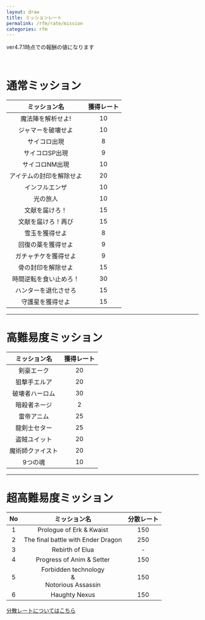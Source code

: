 ```yaml
---
layout: draw
title: ミッションレート
permalink: /rfm/rate/mission
categories: rfm
---
```

<p class="alert alert-info">ver4.7.1時点での報酬の値になります</p>
 
  

# 通常ミッション  
  
|ミッション名| 獲得レート |
| :-----------: |:-------------:|
| 魔法陣を解析せよ! |10 | 
| ジャマーを破壊せよ| 10 |
| サイコロ出現  | 8 |
| サイコロSP出現  | 9 |
| サイコロNM出現 | 10 |
| アイテムの封印を解除せよ | 20 |
| インフルエンザ | 10 |
| 光の旅人 | 10 |
| 文献を届けろ！ | 15 |
| 文献を届けろ！再び | 15 |
| 雪玉を獲得せよ | 8 |
| 回復の薬を獲得せよ | 9 |
| ガチャチケを獲得せよ | 9 |
| 骨の封印を解除せよ | 15 |
| 時間逆転を食い止めろ！ | 30 |
| ハンターを退化させろ | 15 |
| 守護星を獲得せよ | 15 |

---------------------------------
# 高難易度ミッション  
  
|ミッション名| 獲得レート |
| :-----------: |:-------------:|
| 剣豪エーク | 20 |
| 狙撃手エルア | 20 |
| 破壊者ハーロム  | 30 |
| 暗殺者ネージ | 2 |
| 雷帝アニム |25 | 
| 龍剣士セター | 25 |
| 盗賊ユイット | 20 |
| 魔術師クァイスト | 20 |
| 9つの魂  | 10 |

-------------------------------------  
# 超高難易度ミッション  
  
|No|ミッション名| 分散レート |
| :--:| :-----------: |:-------------:|
|1| Prologue of Erk & Kwaist | 150 |
|2| The final battle with Ender Dragon | 250 |
|3| Rebirth of Elua | - |
|4| Progress of Anim & Setter | 150 |
|5| Forbidden technology <br>&<br> Notorious Assassin | 150 |
|6| Haughty Nexus | 150 |

[分散レートについてはこちら](http://web.njj12.net/rfm/rate/shl)<br/>

